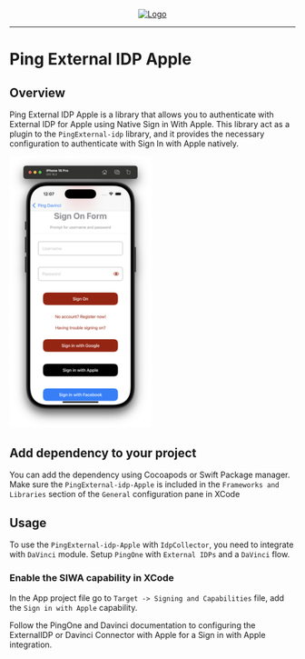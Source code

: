 <p align="center">
  <a href="https://github.com/ForgeRock/ping-android-sdk">
    <img src="https://www.pingidentity.com/content/dam/picr/nav/Ping-Logo-2.svg" alt="Logo">
  </a>
  <hr/>
</p>

# Ping External IDP Apple

## Overview

Ping External IDP Apple is a library that allows you to authenticate with External IDP for Apple using Native Sign in With Apple.
This library act as a plugin to the `PingExternal-idp` library,
and it provides the necessary configuration to authenticate with Sign In with Apple natively.

<img src="images/socialLogin.png" width="250">

## Add dependency to your project

You can add the dependency using Cocoapods or Swift Package manager.
Make sure the `PingExternal-idp-Apple` is included in the `Frameworks and Libraries` section of the `General` configuration pane in XCode

## Usage

To use the `PingExternal-idp-Apple` with `IdpCollector`, you need to integrate with `DaVinci` module.
Setup `PingOne` with `External IDPs` and a `DaVinci` flow.

### Enable the SIWA capability in XCode

In the App project file go to `Target -> Signing and Capabilities` file, add the `Sign in with Apple` capability.

Follow the PingOne and Davinci documentation to configuring the ExternalIDP or Davinci Connector with Apple for a Sign in with Apple integration.